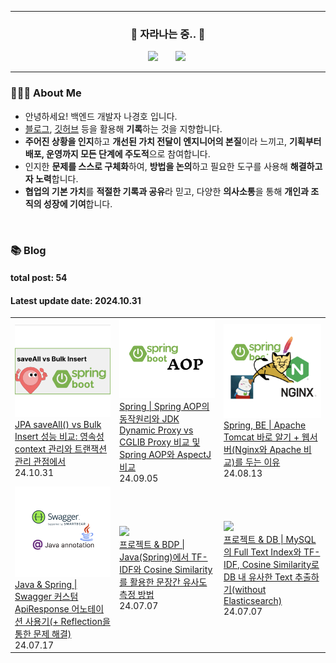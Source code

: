 <hr>
<h3 align="center"> 🌱 자라나는 중.. 🌱 </h3>
<p align="center"> 
    <a href="https://www.instagram.com/guuardna_/"> <img src="http://img.shields.io/badge/-instagram-22222a?style=flat&logo=Instagram&link=https://www.instagram.com/guuardna_/" style="height : auto; margin-left : 10px; margin-right : 10px;"/></a>&nbsp
    <a href="https://hoya324.tistory.com/"><img src="http://img.shields.io/badge/-Tistory-000000?style=flat&logo=Tistory&link=https://hoya324.tistory.com/" style="height : auto; margin-left : 10px; margin-right : 10px;"/></a>&nbsp
</p>

<hr>

### 👨🏻‍🌾 About Me

- 안녕하세요! 백엔드 개발자 나경호 입니다.
- [블로그](https://hoya324.tistory.com/), [깃허브](https://github.com/Hoya324) 등을 활용해 **기록**하는 것을 지향합니다.
- **주어진 상황을 인지**하고 **개선된 가치 전달이 엔지니어의 본질**이라 느끼고, **기획부터 배포, 운영까지 모든 단계에 주도적**으로 참여합니다.
- 인지한 **문제를 스스로 구체화**하여, **방법을 논의**하고 필요한 도구를 사용해 **해결하고자 노력**합니다.
- **협업의 기본 가치**를 **적절한 기록과 공유**라 믿고, 다양한 **의사소통**을 통해 **개인과 조직의 성장에 기여**합니다.

<br/>

### 📚 Blog 
#### total post: 54 
#### Latest update date: 2024.10.31
<table><tbody><tr>
    <td width=200px">
    <a href="https://hoya324.tistory.com/40">
        <img width="180px" display="block" margin-left="auto" margin-right="auto" text-align="center" src="/img/63.png"/><br/>
        <div>JPA saveAll() vs Bulk Insert 성능 비교: 영속성 context 관리와 트랜잭션 관리 관점에서 </div>
    </a>
    <div>24.10.31</div>
</td>
<td width=200px">
<a href="https://hoya324.tistory.com/62">
<img width="180px" display="block" margin-left="auto" margin-right="auto" text-align="center" src="/img/62.png"/><br/>
<div>Spring | Spring AOP의 동작원리와 JDK Dynamic Proxy vs CGLIB Proxy 비교 및 Spring AOP와 AspectJ 비교</div>
</a>
<div>24.09.05</div>
</td>
<td width=200px">
<a href="https://hoya324.tistory.com/60">
    <img width="180px" display="block" margin-left="auto" margin-right="auto" text-align="center" src="/img/60.png"/><br/>
    <div>Spring, BE | Apache Tomcat 바로 알기 + 웹서버(Nginx와 Apache 비교)를 두는 이유</div>
</a>
<div>24.08.13</div>
</td>
</tr>
<tr>
    <td width=200px">
<a href="https://hoya324.tistory.com/58">
    <img width="180px" display="block" margin-left="auto" margin-right="auto" text-align="center" src="/img/58.png"/><br/>
    <div>Java & Spring | Swagger 커스텀 ApiResponse 어노테이션 사용기(+ Reflection을 통한 문제 해결) </div>
</a>
<div>24.07.17</div>
</td>
<td width=200px">
<a href="https://hoya324.tistory.com/57">
<img width="180px" display="block" margin-left="auto" margin-right="auto" text-align="center" src="/img/57.png"/><br/>
<div>프로젝트 & BDP | Java(Spring)에서 TF-IDF와 Cosine Similarity를 활용한 문장간 유사도 측정 방법</div>
</a>
<div>24.07.07</div>
</td>
<td width=200px">
<a href="https://hoya324.tistory.com/56">
<img width="180px" display="block" margin-left="auto" margin-right="auto" text-align="center" src="/img/57.png"/><br/>
<div>프로젝트 & DB |  MySQL의 Full Text Index와 TF-IDF, Cosine Similarity로 DB 내 유사한 Text 추출하기(without Elasticsearch)</div>
</a>
<div>24.07.07</div>
</tr>
</tbody></table>
